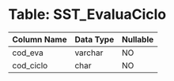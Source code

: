 # Table: SST_EvaluaCiclo

| Column Name | Data Type | Nullable |
|-------------|-----------|----------|
| cod_eva | varchar | NO |
| cod_ciclo | char | NO |
